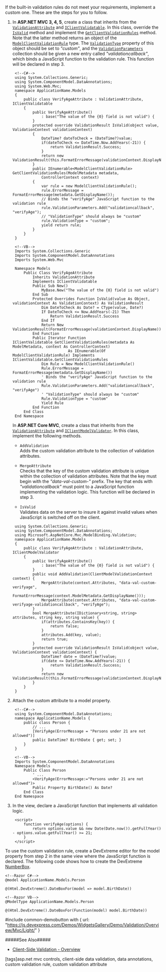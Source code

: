 If the built-in validation rules do not meet your requirements, implement a custom one. These are the steps for you to follow.

1. In **ASP.NET MVC 3, 4, 5**, create a class that inherits from the [`ValidationAttribute`](https://msdn.microsoft.com/en-us/library/system.componentmodel.dataannotations.validationattribute(v=vs.110).aspx) and [`IClientValidatable`](https://msdn.microsoft.com/en-us/library/system.web.mvc.iclientvalidatable(v=vs.118).aspx). In this class, override the [`IsValid`](https://msdn.microsoft.com/en-us/library/dd730022(v=vs.110).aspx) method and implement the [`GetClientValidationRules`](https://msdn.microsoft.com/en-us/library/gg416550(v=vs.118).aspx) method. Note that the latter method returns an object of the [`ModelClientValidationRule`](https://msdn.microsoft.com/en-us/library/system.web.mvc.modelclientvalidationrule(v=vs.118).aspx) type. The [`ValidationType`](https://msdn.microsoft.com/en-us/library/system.web.mvc.modelclientvalidationrule.validationtype(v=vs.100).aspx) property of this object should be set to *"custom"*, and the [`ValidationParameters`](https://msdn.microsoft.com/en-us/library/system.web.mvc.modelclientvalidationrule.validationparameters(v=vs.100).aspx) collection should be given a new entry called *"validationcallback"*, which binds a JavaScript function to the validation rule. This function will be declared in step 3.
        
        <!--C#-->
        using System.Collections.Generic;
        using System.ComponentModel.DataAnnotations;
        using System.Web.Mvc;
        namespace ApplicationName.Models
        {
            public class VerifyAgeAttribute : ValidationAttribute, IClientValidatable
            {
                public VerifyAgeAttribute()
                    : base("The value of the {0} field is not valid") {
                }
                protected override ValidationResult IsValid(object value, ValidationContext validationContext)
                {
                    DateTime? dateToCheck = (DateTime?)value;
                    if(dateToCheck <= DateTime.Now.AddYears(-21)) {
                        return ValidationResult.Success;
                    }
                    return new ValidationResult(this.FormatErrorMessage(validationContext.DisplayName));
                }
                public IEnumerable<ModelClientValidationRule> GetClientValidationRules(ModelMetadata metadata,
                    ControllerContext context)
                {
                    var rule = new ModelClientValidationRule();
                    rule.ErrorMessage = FormatErrorMessage(metadata.GetDisplayName());
                    // Binds the "verifyAge" JavaScript function to the validation rule
                    rule.ValidationParameters.Add("validationcallback", "verifyAge");
                    // "ValidationType" should always be "custom"
                    rule.ValidationType = "custom";
                    yield return rule;
                }
            }
        }

        <!--VB-->
        Imports System.Collections.Generic
        Imports System.ComponentModel.DataAnnotations
        Imports System.Web.Mvc

        Namespace Models
            Public Class VerifyAgeAttribute
                Inherits ValidationAttribute
                Implements IClientValidatable
                Public Sub New()
                    MyBase.New("The value of the {0} field is not valid")
                End Sub
                Protected Overrides Function IsValid(value As Object, validationContext As ValidationContext) As ValidationResult
                    Dim DateToCheck As Date? = CType(value, Date?)
                    If DateToCheck <= Now.AddYears(-21) Then
                        Return ValidationResult.Success
                    End If
                    Return New ValidationResult(FormatErrorMessage(validationContext.DisplayName))
                End Function
                Public Iterator Function IClientValidatable_GetClientValidationRules(metadata As ModelMetadata, context As ControllerContext)
                                As IEnumerable(Of ModelClientValidationRule) Implements IClientValidatable.GetClientValidationRules
                    Dim Rule = New ModelClientValidationRule()
                    Rule.ErrorMessage = FormatErrorMessage(metadata.GetDisplayName())
                    ' Binds the "verifyAge" JavaScript function to the validation rule
                    Rule.ValidationParameters.Add("validationcallback", "verifyAge")
                    ' "ValidationType" should always be "custom"
                    Rule.ValidationType = "custom"
                    Yield Rule
                End Function
            End Class
        End Namespace

    In **ASP.NET Core MVC**, create a class that inherits from the [`ValidationAttribute`](https://docs.microsoft.com/en-us/dotnet/core/api/system.componentmodel.dataannotations.validationattribute) and [`IClientModelValidator`](https://docs.microsoft.com/en-us/aspnet/core/api/microsoft.aspnetcore.mvc.modelbinding.validation.iclientmodelvalidator). In this class, implement the following methods. 

    - `AddValidation`   
    Adds the custom validation attribute to the collection of validation attributes.

    - `MergeAttribute`      
    Checks that the key of the custom validation attribute is unique within the collection of validation attributes. Note that the key must begin with the *"data-val-custom-"* prefix. The key that ends with *"validationcallback"* must point to a JavaScript function implementing the validation logic. This function will be declared in step 3.

    - `IsValid`     
    Validates data on the server to insure it against invalid values when JavaScript is switched off on the client.

    <!--->

        <!--C#-->
        using System.Collections.Generic;
        using System.ComponentModel.DataAnnotations;
        using Microsoft.AspNetCore.Mvc.ModelBinding.Validation;
        namespace ApplicationName.Models
        {
            public class VerifyAgeAttribute : ValidationAttribute, IClientModelValidator
            {
                public VerifyAgeAttribute()
                    : base("The value of the {0} field is not valid") {
                }
                public void AddValidation(ClientModelValidationContext context) {
                    MergeAttribute(context.Attributes, "data-val-custom-verifyage",
                            FormatErrorMessage(context.ModelMetadata.GetDisplayName()));
                    MergeAttribute(context.Attributes, "data-val-custom-verifyage-validationcallback", "verifyAge");
                }
                bool MergeAttribute(IDictionary<string, string> attributes, string key, string value) {
                    if(attributes.ContainsKey(key)) {
                        return false;
                    }
                    attributes.Add(key, value);
                    return true;
                }
                protected override ValidationResult IsValid(object value, ValidationContext validationContext) {
                    DateTime? date = (DateTime?)value;
                    if(date <= DateTime.Now.AddYears(-21)) {
                        return ValidationResult.Success;
                    }
                    return new ValidationResult(this.FormatErrorMessage(validationContext.DisplayName));
                }
            }
        }

2. Attach the custom attribute to a model property.

        <!--C#-->
        using System.ComponentModel.DataAnnotations;
        namespace ApplicationName.Models {
            public class Person {
                // ...
                [VerifyAge(ErrorMessage = "Persons under 21 are not allowed")]
                public DateTime? BirthDate { get; set; }
            }
        }

        <!--VB-->
        Imports System.ComponentModel.DataAnnotations
        Namespace Models
            Public Class Person
                ' ...
                <VerifyAge(ErrorMessage:="Persons under 21 are not allowed")>
                Public Property BirthDate() As Date?
            End Class
        End Namespace

3. In the view, declare a JavaScript function that implements all validation logic.

        <script>
            function verifyAge(options) {
                return options.value && new Date(Date.now()).getFullYear() - options.value.getFullYear() >= 21;
            }
        </script>

To use the custom validation rule, create a DevExtreme editor for the model property from step 2 in the same view where the JavaScript function is declared. The following code shows how to create the DevExtreme [NumberBox](/api-reference/10%20UI%20Widgets/dxNumberBox '/Documentation/ApiReference/UI_Widgets/dxNumberBox/').

    <!--Razor C#-->
    @model ApplicationName.Models.Person

    @(Html.DevExtreme().DateBoxFor(model => model.BirthDate))

    <!--Razor VB-->
    @ModelType ApplicationName.Models.Person

    @(Html.DevExtreme().DateBoxFor(Function(model) model.BirthDate))

#include common-demobutton with {
    url: "https://js.devexpress.com/Demos/WidgetsGallery/Demo/Validation/Overview/Mvc/Light/"
}

#####See Also#####
- [Client-Side Validation - Overview](/concepts/35%20ASP.NET%20MVC%20Controls/35%20Client-Side%20Data%20Validation/01%20Overview.md '/Documentation/Guide/ASP.NET_MVC_Controls/Client-Side_Data_Validation/Overview/')

[tags]asp.net mvc controls, client-side data validation, data annotations, custom validation rule, custom validation attribute